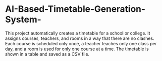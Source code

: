 # AI-Based-Timetable-Generation-System-
This project automatically creates a timetable for a school or college. It assigns courses, teachers, and rooms in a way that there are no clashes. Each course is scheduled only once, a teacher teaches only one class per day, and a room is used for only one course at a time. The timetable is shown in a table and saved as a CSV file.
